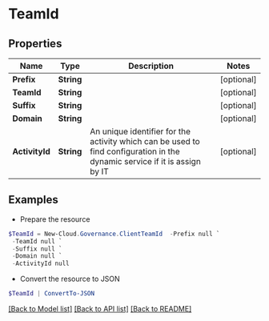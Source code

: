 # TeamId
## Properties

Name | Type | Description | Notes
------------ | ------------- | ------------- | -------------
**Prefix** | **String** |  | [optional] 
**TeamId** | **String** |  | [optional] 
**Suffix** | **String** |  | [optional] 
**Domain** | **String** |  | [optional] 
**ActivityId** | **String** | An unique identifier for the activity which can be used to find configuration in the dynamic service if it is assign by IT | [optional] 

## Examples

- Prepare the resource
```powershell
$TeamId = New-Cloud.Governance.ClientTeamId  -Prefix null `
 -TeamId null `
 -Suffix null `
 -Domain null `
 -ActivityId null
```

- Convert the resource to JSON
```powershell
$TeamId | ConvertTo-JSON
```

[[Back to Model list]](../README.md#documentation-for-models) [[Back to API list]](../README.md#documentation-for-api-endpoints) [[Back to README]](../README.md)

